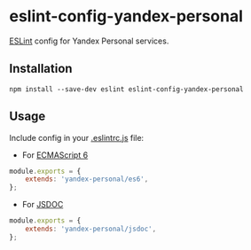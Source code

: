 # eslint-config-yandex-personal

[ESLint](http://eslint.org/) config for Yandex Personal services.

## Installation

```
npm install --save-dev eslint eslint-config-yandex-personal
```

## Usage

Include config in your [.eslintrc.js](http://eslint.org/docs/user-guide/configuring#configuration-file-formats) file:

* For [ECMAScript 6](https://www.ecma-international.org/ecma-262/6.0/index.html)

```js
module.exports = {
    extends: 'yandex-personal/es6',
};
```

* For [JSDOC](http://usejsdoc.org/)

```js
module.exports = {
    extends: 'yandex-personal/jsdoc',
};
```
